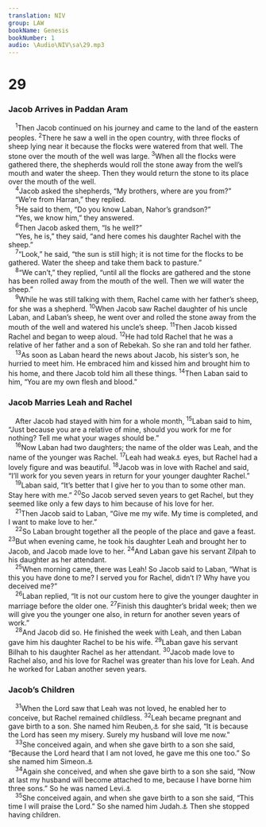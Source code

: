 ```yaml
---
translation: NIV
group: LAW
bookName: Genesis 
bookNumber: 1
audio: \Audio\NIV\sa\29.mp3
---
```


<div class="title"><h1>29</h1><h3>Jacob Arrives in Paddan Aram </h3></div>
<span class="verse sa_29_1"> <sup>1</sup>Then Jacob continued on his journey and came to the land of the eastern peoples. </span>
<span class="verse sa_29_2"><sup>2</sup>There he saw a well in the open country, with three flocks of sheep lying near it because the flocks were watered from that well. The stone over the mouth of the well was large. </span>
<span class="verse sa_29_3"><sup>3</sup>When all the flocks were gathered there, the shepherds would roll the stone away from the well’s mouth and water the sheep. Then they would return the stone to its place over the mouth of the well. <br/></span>
<span class="verse sa_29_4"> <sup>4</sup>Jacob asked the shepherds, “My brothers, where are you from?” <br/> “We’re from Harran,” they replied. <br/></span>
<span class="verse sa_29_5"> <sup>5</sup>He said to them, “Do you know Laban, Nahor’s grandson?” <br/> “Yes, we know him,” they answered. <br/></span>
<span class="verse sa_29_6"> <sup>6</sup>Then Jacob asked them, “Is he well?” <br/> “Yes, he is,” they said, “and here comes his daughter Rachel with the sheep.” <br/></span>
<span class="verse sa_29_7"> <sup>7</sup>“Look,” he said, “the sun is still high; it is not time for the flocks to be gathered. Water the sheep and take them back to pasture.” <br/></span>
<span class="verse sa_29_8"> <sup>8</sup>“We can’t,” they replied, “until all the flocks are gathered and the stone has been rolled away from the mouth of the well. Then we will water the sheep.” <br/></span>
<span class="verse sa_29_9"> <sup>9</sup>While he was still talking with them, Rachel came with her father’s sheep, for she was a shepherd. </span>
<span class="verse sa_29_10"><sup>10</sup>When Jacob saw Rachel daughter of his uncle Laban, and Laban’s sheep, he went over and rolled the stone away from the mouth of the well and watered his uncle’s sheep. </span>
<span class="verse sa_29_11"><sup>11</sup>Then Jacob kissed Rachel and began to weep aloud. </span>
<span class="verse sa_29_12"><sup>12</sup>He had told Rachel that he was a relative of her father and a son of Rebekah. So she ran and told her father. <br/></span>
<span class="verse sa_29_13"> <sup>13</sup>As soon as Laban heard the news about Jacob, his sister’s son, he hurried to meet him. He embraced him and kissed him and brought him to his home, and there Jacob told him all these things. </span>
<span class="verse sa_29_14"><sup>14</sup>Then Laban said to him, “You are my own flesh and blood.” <br/></span>
<div class="title"><h3>Jacob Marries Leah and Rachel </h3></div>
<span class="verse sa_29_14"> After Jacob had stayed with him for a whole month, </span>
<span class="verse sa_29_15"><sup>15</sup>Laban said to him, “Just because you are a relative of mine, should you work for me for nothing? Tell me what your wages should be.” <br/></span>
<span class="verse sa_29_16"> <sup>16</sup>Now Laban had two daughters; the name of the older was Leah, and the name of the younger was Rachel. </span>
<span class="verse sa_29_17"><sup>17</sup>Leah had weak<a data-toggle="tooltip" data-placement="bottom" title="Or delicate">⚓</a> eyes, but Rachel had a lovely figure and was beautiful. </span>
<span class="verse sa_29_18"><sup>18</sup>Jacob was in love with Rachel and said, “I’ll work for you seven years in return for your younger daughter Rachel.” <br/></span>
<span class="verse sa_29_19"> <sup>19</sup>Laban said, “It’s better that I give her to you than to some other man. Stay here with me.” </span>
<span class="verse sa_29_20"><sup>20</sup>So Jacob served seven years to get Rachel, but they seemed like only a few days to him because of his love for her. <br/></span>
<span class="verse sa_29_21"> <sup>21</sup>Then Jacob said to Laban, “Give me my wife. My time is completed, and I want to make love to her.” <br/></span>
<span class="verse sa_29_22"> <sup>22</sup>So Laban brought together all the people of the place and gave a feast. </span>
<span class="verse sa_29_23"><sup>23</sup>But when evening came, he took his daughter Leah and brought her to Jacob, and Jacob made love to her. </span>
<span class="verse sa_29_24"><sup>24</sup>And Laban gave his servant Zilpah to his daughter as her attendant. <br/></span>
<span class="verse sa_29_25"> <sup>25</sup>When morning came, there was Leah! So Jacob said to Laban, “What is this you have done to me? I served you for Rachel, didn’t I? Why have you deceived me?” <br/></span>
<span class="verse sa_29_26"> <sup>26</sup>Laban replied, “It is not our custom here to give the younger daughter in marriage before the older one. </span>
<span class="verse sa_29_27"><sup>27</sup>Finish this daughter’s bridal week; then we will give you the younger one also, in return for another seven years of work.” <br/></span>
<span class="verse sa_29_28"> <sup>28</sup>And Jacob did so. He finished the week with Leah, and then Laban gave him his daughter Rachel to be his wife. </span>
<span class="verse sa_29_29"><sup>29</sup>Laban gave his servant Bilhah to his daughter Rachel as her attendant. </span>
<span class="verse sa_29_30"><sup>30</sup>Jacob made love to Rachel also, and his love for Rachel was greater than his love for Leah. And he worked for Laban another seven years. <br/></span>
<div class="title"><h3>Jacob’s Children </h3></div>
<span class="verse sa_29_31"> <sup>31</sup>When the Lord saw that Leah was not loved, he enabled her to conceive, but Rachel remained childless. </span>
<span class="verse sa_29_32"><sup>32</sup>Leah became pregnant and gave birth to a son. She named him Reuben,<a data-toggle="tooltip" data-placement="bottom" title="sounds like the Hebrew for he has seen my misery ; the name means see, a son .">⚓</a> for she said, “It is because the Lord has seen my misery. Surely my husband will love me now.” <br/></span>
<span class="verse sa_29_33"> <sup>33</sup>She conceived again, and when she gave birth to a son she said, “Because the Lord heard that I am not loved, he gave me this one too.” So she named him Simeon.<a data-toggle="tooltip" data-placement="bottom" title="probably means one who hears.">⚓</a><br/></span>
<span class="verse sa_29_34"> <sup>34</sup>Again she conceived, and when she gave birth to a son she said, “Now at last my husband will become attached to me, because I have borne him three sons.” So he was named Levi.<a data-toggle="tooltip" data-placement="bottom" title="sounds like and may be derived from the Hebrew for attached.">⚓</a><br/></span>
<span class="verse sa_29_35"> <sup>35</sup>She conceived again, and when she gave birth to a son she said, “This time I will praise the Lord.” So she named him Judah.<a data-toggle="tooltip" data-placement="bottom" title="sounds like and may be derived from the Hebrew for praise.">⚓</a> Then she stopped having children. <br/></span>
